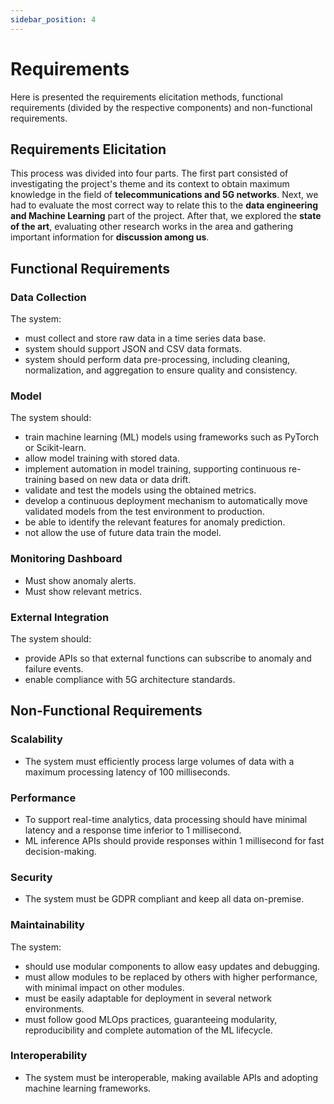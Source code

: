 ```yaml
---
sidebar_position: 4
---
```


# Requirements
Here is presented the requirements elicitation methods, functional requirements (divided by the respective components) and non-functional requirements.

## Requirements Elicitation
This process was divided into four parts. The first part consisted of investigating the project's theme and its context to obtain maximum knowledge in the field of **telecommunications and 5G networks**. Next, we had to evaluate the most correct way to relate this to the **data engineering and Machine Learning** part of the project. After that, we explored the **state of the art**, evaluating other research works in the area and gathering important information for **discussion among us**.


## Functional Requirements

### Data Collection 
The system: 
- must collect and store raw data in a time series data base. 
- system should support JSON and CSV data formats. 
- system should perform data pre-processing, including cleaning, normalization, and aggregation to ensure quality and consistency. 

### Model 
The system should:
- train machine learning (ML) models using frameworks such as PyTorch or Scikit-learn. 
- allow model training with stored data. 
- implement automation in model training, supporting continuous re-training based on new data or data drift. 
- validate and test the models using the obtained metrics. 
- develop a continuous deployment mechanism to automatically move validated models from the test environment to production. 
- be able to identify the relevant features for anomaly prediction. 
- not allow the use of future data train the model. 


### Monitoring Dashboard

- Must show anomaly alerts. 
- Must show relevant metrics. 


### External Integration 
The system should:
- provide APIs so that external functions can subscribe to anomaly and failure events. 
- enable compliance with 5G architecture standards. 

## Non-Functional Requirements 

### Scalability 

- The system must efficiently process large volumes of data with a maximum processing latency of 100 milliseconds. 

### Performance 

- To support real-time analytics, data processing should have minimal latency and a response time inferior to 1 millisecond. 
- ML inference APIs should provide responses within 1 millisecond for fast decision-making. 

### Security 

- The system must be GDPR compliant and keep all data on-premise. 

### Maintainability 
The system: 
- should use modular components to allow easy updates and debugging. 
- must allow modules to be replaced by others with higher performance, with minimal impact on other modules. 
- must be easily adaptable for deployment in several network environments. 
- must follow good MLOps practices, guaranteeing modularity, reproducibility and complete automation of the ML lifecycle. 


### Interoperability 

- The system must be interoperable, making available APIs and adopting machine learning frameworks. 